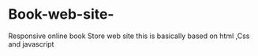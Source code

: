 # Book-web-site-
Responsive online book  Store web site this is basically based on html ,Css and javascript
